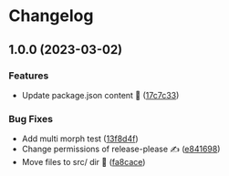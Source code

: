 # Changelog

## 1.0.0 (2023-03-02)


### Features

* Update package.json content 📖 ([17c7c33](https://github.com/Hampfh/morphious/commit/17c7c334705e15685dd99c855bb74021a257ba43))


### Bug Fixes

* Add multi morph test ([13f8d4f](https://github.com/Hampfh/morphious/commit/13f8d4f6131dce81b964952758e165d45fd76673))
* Change permissions of release-please ✍️ ([e841698](https://github.com/Hampfh/morphious/commit/e841698335052cbc06777a7499fa23f4086f188b))
* Move files to src/ dir 🚚 ([fa8cace](https://github.com/Hampfh/morphious/commit/fa8cacec456fcb35f613db62eb365e048e6aa0bd))
